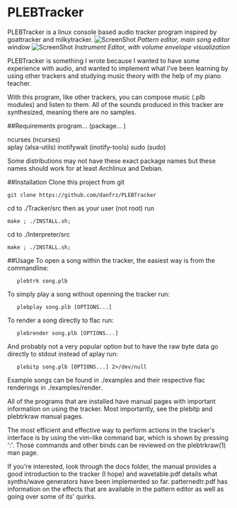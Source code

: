 # PLEBTracker
PLEBTracker is a linux console based audio tracker program inspired by goattracker and milkytracker.
![ScreenShot](https://github.com/danfrz/PLEBTracker/blob/master/docs/images/PLEBTracker_MainScreen.png)
*Pattern editor, main song editor window*
![ScreenShot](https://github.com/danfrz/PLEBTracker/blob/master/docs/images/PLEBTracker_InstrumentEditor.png)
*Instrument Editor, with volume envelope visualization*

PLEBTracker is something I wrote because I wanted to have some experience with audio,
and wanted to implement what I've been learning by using other trackers and studying music theory with the help of my piano teacher.

With this program, like other trackers, you can compose music (.plb modules) and listen to them.
All of the sounds produced in this tracker are synthesized, meaning there are no samples.

##Requirements
   program...  (package...   )

   ncurses     (ncurses)    
   aplay       (alsa-utils) 
   inotifywait (inotify-tools)
   sudo        (sudo)

Some distributions may not have these exact package names but
these names should work for at least Archlinux and Debian.

##Installation
Clone this project from git
```
git clone https://github.com/danfrz/PLEBTracker
```
cd to ./Tracker/src then as your user (not root) run
```
make ; ./INSTALL.sh;
```
cd to ./Interpreter/src 
```
make ; ./INSTALL.sh;
```


##Usage
To open a song within the tracker, the easiest way is from the commandline:
```
   plebtrk song.plb
```

To simply play a song without openning the tracker run:
```
   plebplay song.plb [OPTIONS...]
```

To render a song directly to flac run:
```
   plebrender song.plb [OPTIONS...]
```


And probably not a very popular option but to have the raw byte data go directly to stdout instead of aplay run:
```
   plebitp song.plb [OPTIONS...] 2>/dev/null
```


Example songs can be found in ./examples and their respective flac renderings in ./examples/render.

All of the programs that are installed have manual pages with important information on using the tracker.
Most importantly, see the plebitp and plebtrkraw manual pages.

The most efficient and effective way to perform actions in the tracker's interface is by using the vim-like command bar, which is shown by pressing ':'.
Those commands and other binds can be reviewed on the plebtrkraw(1) man page.

If you're interested, look through the docs folder, the manual provides a good introduction to the tracker (I hope) and wavetable.pdf details what synths/wave generators have been implemented so far. patternedtr.pdf has information on the effects that are available in the pattern editor as well as going over some of its' quirks.
